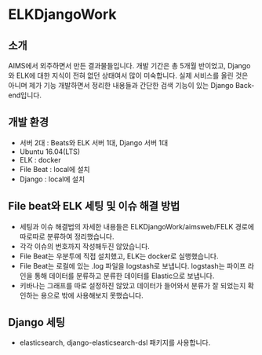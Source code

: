 # ELKDjangoWork

## 소개

AIMS에서 외주하면서 만든 결과물들입니다. 개발 기간은 총 5개월 반이었고, Django와 ELK에 대한 지식이 전혀 없던 상태여서 많이 미숙합니다. 실제 서비스를 올린 것은 아니며 제가 기능 개발하면서 정리한 내용들과 간단한 검색 기능이 있는 Django Back-end입니다.

## 개발 환경

- 서버 2대 : Beats와 ELK 서버 1대, Django 서버 1대
- Ubuntu 16.04(LTS)
- ELK : docker
- File Beat : local에 설치
- Django : local에 설치

## File beat와 ELK 세팅 및 이슈 해결 방법

- 세팅과 이슈 해결법의 자세한 내용들은 ELKDjangoWork/aimsweb/FELK 경로에 따로따로 분류하여 정리했습니다.
- 각각 이슈의 번호까지 작성해두진 않았습니다.
- File Beat는 우분투에 직접 설치했고, ELK는 docker로 실행했습니다.
- File Beat는 로컬에 있는 .log 파일을 logstash로 보냅니다. logstash는 파이프 라인을 통해 데이터를 분류하고 분류한 데이터를 Elastic으로 보냅니다.
- 키바나는 그래프를 따로 설정하진 않았고 데이터가 들어와서 분류가 잘 되었는지 확인하는 용으로 밖에 사용해보지 못했습니다.

## Django 세팅

- elasticsearch, django-elasticsearch-dsl 패키지를 사용합니다.